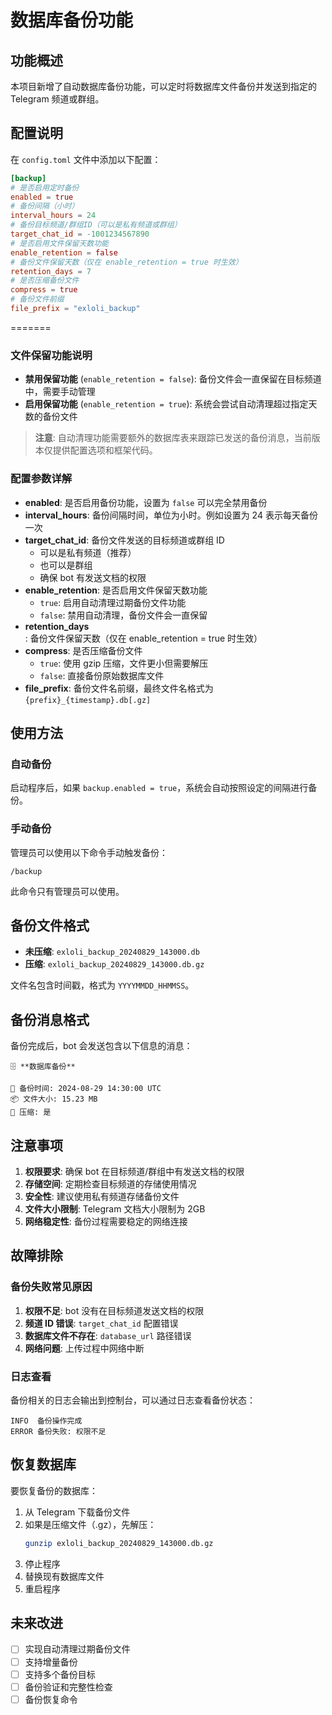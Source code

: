 # 数据库备份功能

## 功能概述

本项目新增了自动数据库备份功能，可以定时将数据库文件备份并发送到指定的 Telegram 频道或群组。

## 配置说明

在 `config.toml` 文件中添加以下配置：

```toml
[backup]
# 是否启用定时备份
enabled = true
# 备份间隔（小时）
interval_hours = 24
# 备份目标频道/群组ID（可以是私有频道或群组）
target_chat_id = -1001234567890
# 是否启用文件保留天数功能
enable_retention = false
# 备份文件保留天数（仅在 enable_retention = true 时生效）
retention_days = 7
# 是否压缩备份文件
compress = true
# 备份文件前缀
file_prefix = "exloli_backup"
```
=======

### 文件保留功能说明

- **禁用保留功能** (`enable_retention = false`): 备份文件会一直保留在目标频道中，需要手动管理
- **启用保留功能** (`enable_retention = true`): 系统会尝试自动清理超过指定天数的备份文件

> **注意**: 自动清理功能需要额外的数据库表来跟踪已发送的备份消息，当前版本仅提供配置选项和框架代码。

### 配置参数详解

- **enabled**: 是否启用备份功能，设置为 `false` 可以完全禁用备份
- **interval_hours**: 备份间隔时间，单位为小时。例如设置为 24 表示每天备份一次
- **target_chat_id**: 备份文件发送的目标频道或群组 ID
  - 可以是私有频道（推荐）
  - 也可以是群组
  - 确保 bot 有发送文档的权限
- **enable_retention**: 是否启用文件保留天数功能
  - `true`: 启用自动清理过期备份文件功能
  - `false`: 禁用自动清理，备份文件会一直保留
- **retention_days**: 备份文件保留天数（仅在 enable_retention = true 时生效）
- **compress**: 是否压缩备份文件
  - `true`: 使用 gzip 压缩，文件更小但需要解压
  - `false`: 直接备份原始数据库文件
- **file_prefix**: 备份文件名前缀，最终文件名格式为 `{prefix}_{timestamp}.db[.gz]`

## 使用方法

### 自动备份

启动程序后，如果 `backup.enabled = true`，系统会自动按照设定的间隔进行备份。

### 手动备份

管理员可以使用以下命令手动触发备份：

```
/backup
```

此命令只有管理员可以使用。

## 备份文件格式

- **未压缩**: `exloli_backup_20240829_143000.db`
- **压缩**: `exloli_backup_20240829_143000.db.gz`

文件名包含时间戳，格式为 `YYYYMMDD_HHMMSS`。

## 备份消息格式

备份完成后，bot 会发送包含以下信息的消息：

```
🗄️ **数据库备份**

📅 备份时间: 2024-08-29 14:30:00 UTC
📦 文件大小: 15.23 MB
🔧 压缩: 是
```

## 注意事项

1. **权限要求**: 确保 bot 在目标频道/群组中有发送文档的权限
2. **存储空间**: 定期检查目标频道的存储使用情况
3. **安全性**: 建议使用私有频道存储备份文件
4. **文件大小限制**: Telegram 文档大小限制为 2GB
5. **网络稳定性**: 备份过程需要稳定的网络连接

## 故障排除

### 备份失败常见原因

1. **权限不足**: bot 没有在目标频道发送文档的权限
2. **频道 ID 错误**: `target_chat_id` 配置错误
3. **数据库文件不存在**: `database_url` 路径错误
4. **网络问题**: 上传过程中网络中断

### 日志查看

备份相关的日志会输出到控制台，可以通过日志查看备份状态：

```
INFO  备份操作完成
ERROR 备份失败: 权限不足
```

## 恢复数据库

要恢复备份的数据库：

1. 从 Telegram 下载备份文件
2. 如果是压缩文件（.gz），先解压：
   ```bash
   gunzip exloli_backup_20240829_143000.db.gz
   ```
3. 停止程序
4. 替换现有数据库文件
5. 重启程序

## 未来改进

- [ ] 实现自动清理过期备份文件
- [ ] 支持增量备份
- [ ] 支持多个备份目标
- [ ] 备份验证和完整性检查
- [ ] 备份恢复命令